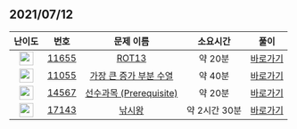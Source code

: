 ## 2021/07/12
| 난이도 | 번호 | 문제 이름 | 소요시간 | 풀이 
|:------:|:----:|:---------:|:------:|:------:|
| <img height="25px" width="25px" src="https://static.solved.ac/tier_small/5.svg"/> | [11655](https://www.acmicpc.net/problem/11655) | [ROT13](https://www.acmicpc.net/problem/11655) | 약 20분 | [바로가기](https://github.com/MinsangKong/DailyProblem/blob/main/07-12/1-1.py)| 
| <img height="25px" width="25px" src="https://static.solved.ac/tier_small/9.svg"/> | [11055](https://www.acmicpc.net/problem/11055) | [가장 큰 증가 부분 수열](https://www.acmicpc.net/problem/11055) | 약 40분 | [바로가기](https://github.com/MinsangKong/DailyProblem/blob/main/07-12/2-1.py)|
| <img height="25px" width="25px" src="https://static.solved.ac/tier_small/12.svg"/> | [14567](https://www.acmicpc.net/problem/14567) | [선수과목 (Prerequisite)](https://www.acmicpc.net/problem/14567) | 약 20분 | [바로가기](https://github.com/MinsangKong/DailyProblem/blob/main/07-12/3.py)| 
| <img height="25px" width="25px" src="https://static.solved.ac/tier_small/14.svg"/> | [17143](https://www.acmicpc.net/problem/17143) | [낚시왕](https://www.acmicpc.net/problem/17143) | 약 2시간 30분 | [바로가기](https://github.com/MinsangKong/DailyProblem/blob/main/07-12/4-1.py)|
